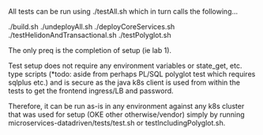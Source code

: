 All tests can be run using ./testAll.sh which in turn calls the following...

./build.sh
./undeployAll.sh
./deployCoreServices.sh
./testHelidonAndTransactional.sh
./testPolyglot.sh

The only preq is the completion of setup (ie lab 1).

Test setup does not require any environment variables or state_get, etc. type scripts (*todo: aside from perhaps PL/SQL polyglot test which requires sqlplus etc.)
and is secure as the java k8s client is used from within the tests to get the frontend ingress/LB and password.  

Therefore, it can be run as-is in any environment against any k8s cluster that was used for setup (OKE other otherwise/vendor)
simply by running microservices-datadriven/tests/test.sh or testIncludingPolyglot.sh. 
